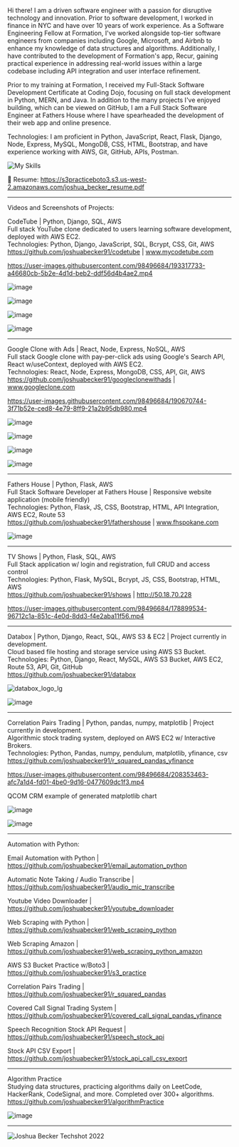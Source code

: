 Hi there! I am a driven software engineer with a passion for disruptive technology and innovation. Prior to software development, I worked in finance in NYC and have over 10 years of work experience. As a Software Engineering Fellow at Formation, I've worked alongside top-tier software engineers from companies including Google, Microsoft, and Airbnb to enhance my knowledge of data structures and algorithms. Additionally, I have contributed to the development of Formation's app, Recur, gaining practical experience in addressing real-world issues within a large codebase including API integration and user interface refinement.

Prior to my training at Formation, I received my Full-Stack Software Development Certificate at Coding Dojo, focusing on full stack development in Python, MERN, and Java. In addition to the many projects I've enjoyed building, which can be viewed on GitHub, I am a Full Stack Software Engineer at Fathers House where I have spearheaded the development of their web app and online presence.

Technologies: I am proficient in Python, JavaScript, React, Flask, Django, Node, Express, MySQL, MongoDB, CSS, HTML, Bootstrap, and have experience working with AWS, Git, GitHub, APIs, Postman.    

![My Skills](https://skillicons.dev/icons?i=py,js,react,flask,django,nodejs,express,mysql,mongodb,css,html,bootstrap,aws,git,github) 

📄 Resume: https://s3practiceboto3.s3.us-west-2.amazonaws.com/joshua_becker_resume.pdf    
 
--------------------------------------------------------------------------------------------------------------

Videos and Screenshots of Projects:    


CodeTube | Python, Django, SQL, AWS  
Full stack YouTube clone dedicated to users learning software development, deployed with AWS EC2.  
Technologies: Python, Django, JavaScript, SQL, Bcrypt, CSS, Git, AWS  
https://github.com/joshuabecker91/codetube | www.mycodetube.com  

https://user-images.githubusercontent.com/98496684/193317733-a46680cb-5b2e-4d1d-beb2-ddf56d4b4ae2.mp4  
  
![image](https://user-images.githubusercontent.com/98496684/191680231-0ed0942b-2e3a-4af0-865b-7ffb3d8e774c.png)

![image](https://user-images.githubusercontent.com/98496684/206799738-bf966a16-7b06-4197-b8da-1f3dc7d0e62f.png)

![image](https://user-images.githubusercontent.com/98496684/206800165-af884cf3-2f98-4af2-bf4d-072fcb97b498.png)

![image](https://user-images.githubusercontent.com/98496684/219524407-e6f75607-a452-4906-b320-90677c6f6dea.png)


--------------------------------------------------------------------------------------------------------------


Google Clone with Ads | React, Node, Express, NoSQL, AWS  
Full stack Google clone with pay-per-click ads using Google's Search API, React w/useContext, deployed with AWS EC2.  
Technologies: React, Node, Express, MongoDB, CSS, API, Git, AWS  
https://github.com/joshuabecker91/googleclonewithads | www.googleclone.com  

https://user-images.githubusercontent.com/98496684/190670744-3f71b52e-ced8-4e79-8ff9-21a2b95db980.mp4
  
![image](https://user-images.githubusercontent.com/98496684/188943090-6e14e459-7c79-4c60-b516-a3776c70ace2.png)

![image](https://user-images.githubusercontent.com/98496684/189730273-681831d0-cf0d-4df1-914a-5edfd10a9f0e.png)

![image](https://user-images.githubusercontent.com/98496684/206799961-70f6e501-af1e-484b-941e-7289ab6c4416.png)

![image](https://user-images.githubusercontent.com/98496684/206800058-a119ebc0-363b-4e83-8792-fdac35159205.png)


--------------------------------------------------------------------------------------------------------------


Fathers House | Python, Flask, AWS  
Full Stack Software Developer at Fathers House | Responsive website application (mobile friendly)  
Technologies: Python, Flask, JS, CSS, Bootstrap, HTML, API Integration, AWS EC2, Route 53  
https://github.com/joshuabecker91/fathershouse | www.fhspokane.com  

![image](https://user-images.githubusercontent.com/98496684/210123002-c0ec75fb-c73b-436a-851e-5a8f9325feae.png)


--------------------------------------------------------------------------------------------------------------


TV Shows | Python, Flask, SQL, AWS  
Full Stack application w/ login and registration, full CRUD and access control  
Technologies: Python, Flask, MySQL, Bcrypt, JS, CSS, Bootstrap, HTML, AWS  
https://github.com/joshuabecker91/shows | http://50.18.70.228  

https://user-images.githubusercontent.com/98496684/178899534-96712c1a-851c-4e0d-8dd3-f4e2aba11f56.mp4


--------------------------------------------------------------------------------------------------------------


Databox | Python, Django, React, SQL, AWS S3 & EC2 | Project currently in development.   
Cloud based file hosting and storage service using AWS S3 Bucket. 
Technologies: Python, Django, React, MySQL, AWS S3 Bucket, AWS EC2, Route 53, API, Git, GitHub  
https://github.com/joshuabecker91/databox  

![databox_logo_lg](https://user-images.githubusercontent.com/98496684/197374503-c799e866-0368-498f-b539-80d75cb11341.png)

![image](https://user-images.githubusercontent.com/98496684/205574800-b10eca7d-1f9a-4af7-8b99-986cf6c15d52.png)


--------------------------------------------------------------------------------------------------------------


Correlation Pairs Trading | Python, pandas, numpy, matplotlib | Project currently in development.  
Algorithmic stock trading system, deployed on AWS EC2 w/ Interactive Brokers.  
Technologies: Python, Pandas, numpy, pendulum, matplotlib, yfinance, csv   
https://github.com/joshuabecker91/r_squared_pandas_yfinance   

https://user-images.githubusercontent.com/98496684/208353463-afc7a1d4-fd01-4be0-9d16-0477609dc1f3.mp4   
   
     
QCOM CRM example of generated matplotlib chart  
  
![image](https://user-images.githubusercontent.com/98496684/221295094-7037985e-a323-491a-8164-fa92614344ca.png)

![image](https://user-images.githubusercontent.com/98496684/219768270-ec2b5bb3-bb3c-43d4-8f4f-2c8cba9a9044.png)   


--------------------------------------------------------------------------------------------------------------


Automation with Python:

Email Automation with Python | https://github.com/joshuabecker91/email_automation_python

Automatic Note Taking / Audio Transcribe | https://github.com/joshuabecker91/audio_mic_transcribe

Youtube Video Downloader | https://github.com/joshuabecker91/youtube_downloader

Web Scraping with Python | https://github.com/joshuabecker91/web_scraping_python

Web Scraping Amazon | https://github.com/joshuabecker91/web_scraping_python_amazon

AWS S3 Bucket Practice w/Boto3 | https://github.com/joshuabecker91/s3_practice

Correlation Pairs Trading | https://github.com/joshuabecker91/r_squared_pandas

Covered Call Signal Trading System | https://github.com/joshuabecker91/covered_call_signal_pandas_yfinance

Speech Recognition Stock API Request | https://github.com/joshuabecker91/speech_stock_api

Stock API CSV Export | https://github.com/joshuabecker91/stock_api_call_csv_export


--------------------------------------------------------------------------------------------------------------


Algorithm Practice  
Studying data structures, practicing algorithms daily on LeetCode, HackerRank, CodeSignal, and more. Completed over 300+ algorithms. https://github.com/joshuabecker91/algorithmPractice

![image](https://user-images.githubusercontent.com/98496684/206800507-83184ae0-e269-4098-a316-d1009af3ef75.png)


--------------------------------------------------------------------------------------------------------------


![Joshua Becker Techshot 2022](https://user-images.githubusercontent.com/98496684/198850821-d3dc6069-4688-404f-97fa-157f493a4dae.jpg)

<!--
**joshuabecker91/joshuabecker91** is a ✨ _special_ ✨ repository because its `README.md` (this file) appears on your GitHub profile.

-->
